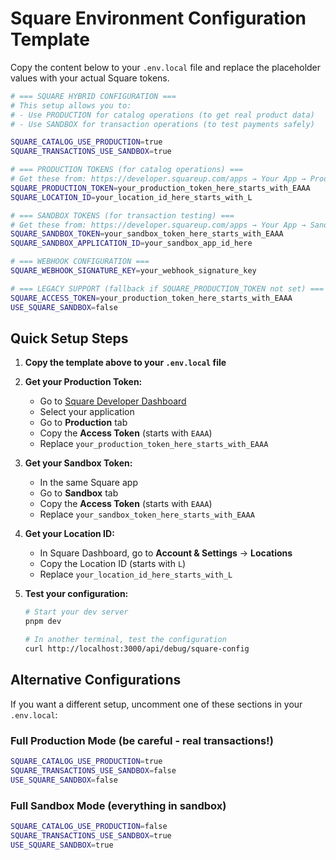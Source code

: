 # Square Environment Configuration Template

Copy the content below to your `.env.local` file and replace the placeholder values with your actual Square tokens.

```bash
# === SQUARE HYBRID CONFIGURATION ===
# This setup allows you to:
# - Use PRODUCTION for catalog operations (to get real product data)
# - Use SANDBOX for transaction operations (to test payments safely)

SQUARE_CATALOG_USE_PRODUCTION=true
SQUARE_TRANSACTIONS_USE_SANDBOX=true

# === PRODUCTION TOKENS (for catalog operations) ===
# Get these from: https://developer.squareup.com/apps → Your App → Production → Credentials
SQUARE_PRODUCTION_TOKEN=your_production_token_here_starts_with_EAAA
SQUARE_LOCATION_ID=your_location_id_here_starts_with_L

# === SANDBOX TOKENS (for transaction testing) ===
# Get these from: https://developer.squareup.com/apps → Your App → Sandbox → Credentials
SQUARE_SANDBOX_TOKEN=your_sandbox_token_here_starts_with_EAAA
SQUARE_SANDBOX_APPLICATION_ID=your_sandbox_app_id_here

# === WEBHOOK CONFIGURATION ===
SQUARE_WEBHOOK_SIGNATURE_KEY=your_webhook_signature_key

# === LEGACY SUPPORT (fallback if SQUARE_PRODUCTION_TOKEN not set) ===
SQUARE_ACCESS_TOKEN=your_production_token_here_starts_with_EAAA
USE_SQUARE_SANDBOX=false
```

## Quick Setup Steps

1. **Copy the template above to your `.env.local` file**

2. **Get your Production Token:**
   - Go to [Square Developer Dashboard](https://developer.squareup.com/apps)
   - Select your application
   - Go to **Production** tab
   - Copy the **Access Token** (starts with `EAAA`)
   - Replace `your_production_token_here_starts_with_EAAA`

3. **Get your Sandbox Token:**
   - In the same Square app
   - Go to **Sandbox** tab
   - Copy the **Access Token** (starts with `EAAA`)
   - Replace `your_sandbox_token_here_starts_with_EAAA`

4. **Get your Location ID:**
   - In Square Dashboard, go to **Account & Settings** → **Locations**
   - Copy the Location ID (starts with `L`)
   - Replace `your_location_id_here_starts_with_L`

5. **Test your configuration:**
   ```bash
   # Start your dev server
   pnpm dev
   
   # In another terminal, test the configuration
   curl http://localhost:3000/api/debug/square-config
   ```

## Alternative Configurations

If you want a different setup, uncomment one of these sections in your `.env.local`:

### Full Production Mode (be careful - real transactions!)
```bash
SQUARE_CATALOG_USE_PRODUCTION=true
SQUARE_TRANSACTIONS_USE_SANDBOX=false
USE_SQUARE_SANDBOX=false
```

### Full Sandbox Mode (everything in sandbox)
```bash
SQUARE_CATALOG_USE_PRODUCTION=false
SQUARE_TRANSACTIONS_USE_SANDBOX=true
USE_SQUARE_SANDBOX=true
``` 